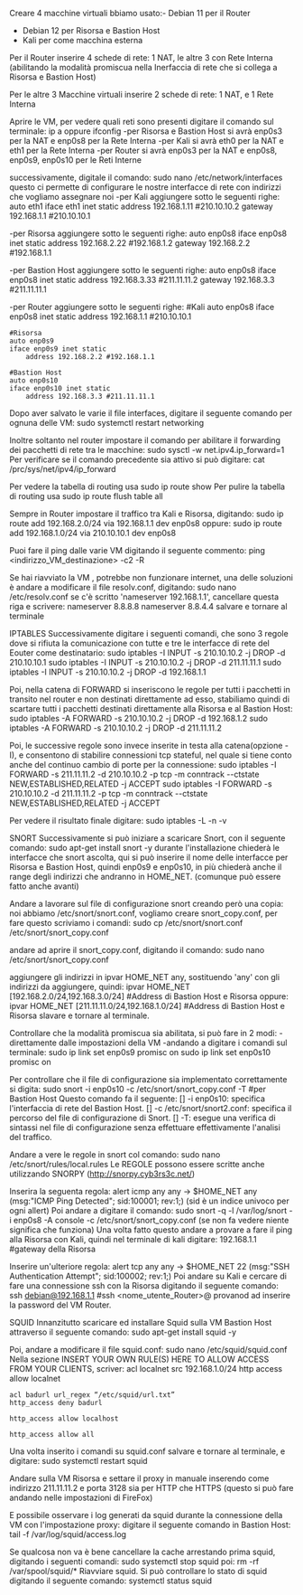 Creare 4 macchine virtuali
bbiamo usato:- Debian 11 per il Router
- Debian 12 per Risorsa e Bastion Host
- Kali per come macchina esterna

Per il Router inserire 4 schede di rete: 1 NAT, le altre 3 con Rete Interna 
(abilitando la modalità promiscua nella Inerfaccia di rete che si collega a Risorsa e Bastion Host)

Per le altre 3 Macchine virtuali inserire 2 schede di rete: 1 NAT, e 1 Rete Interna

Aprire le VM, per vedere quali reti sono presenti digitare il comando sul terminale:
	ip a oppure ifconfig
-per Risorsa e Bastion Host si avrà enp0s3 per la NAT e enp0s8 per la Rete Interna
-per Kali si avrà eth0 per la NAT e eth1 per la Rete Interna
-per Router si avrà enp0s3 per la NAT e enp0s8, enp0s9, enp0s10 per le Reti Interne

successivamente, digitale il comando:
	sudo nano /etc/network/interfaces
questo ci permette di configurare le nostre interfacce di rete con indirizzi che vogliamo assegnare noi
-per Kali aggiungere sotto le seguenti righe:
	auto eth1
	iface eth1 inet static
		address 192.168.1.11 #210.10.10.2
		gateway 192.168.1.1 #210.10.10.1
		
-per Risorsa aggiungere sotto le seguenti righe:
	auto enp0s8
	iface enp0s8 inet static
		address 192.168.2.22 #192.168.1.2
		gateway 192.168.2.2 #192.168.1.1
		
-per Bastion Host aggiungere sotto le seguenti righe:
	auto enp0s8
	iface enp0s8 inet static
		address 192.168.3.33 #211.11.11.2
		gateway 192.168.3.3 #211.11.11.1
		
-per Router aggiungere sotto le seguenti righe:
	#Kali
	auto enp0s8
	iface enp0s8 inet static
		address 192.168.1.1 #210.10.10.1
		
	#Risorsa
	auto enp0s9
	iface enp0s9 inet static
		address 192.168.2.2 #192.168.1.1
	
	#Bastion Host
	auto enp0s10
	iface enp0s10 inet static
		address 192.168.3.3 #211.11.11.1

Dopo aver salvato le varie il file interfaces, digitare il seguente  comando per ognuna delle VM:
	sudo systemctl restart networking
	
Inoltre soltanto nel router impostare il comando per abilitare il forwarding dei pacchetti di rete
tra le macchine:
	sudo sysctl -w net.ipv4.ip_forward=1
Per verificare se il comando precedente sia attivo si può digitare:
	cat /prc/sys/net/ipv4/ip_forward

Per vedere la tabella di routing usa
	sudo ip route show
Per pulire la tabella di routing usa
	sudo ip route flush table all
	
Sempre in Router impostare il traffico tra Kali e Risorsa, digitando:
	sudo ip route add 192.168.2.0/24 via 192.168.1.1 dev enp0s8
oppure:
	sudo ip route add 192.168.1.0/24 via 210.10.10.1 dev enp0s8

Puoi fare il ping dalle varie VM digitando il seguente commento:
	ping <indirizzo_VM_destinazione> -c2 -R
	
Se hai riavviato la VM , potrebbe non funzionare internet, una delle soluzioni è andare a modificare
il file resolv.conf, digitando:
	sudo nano /etc/resolv.conf
se c'è scritto 'nameserver 192.168.1.1', cancellare questa riga e scrivere:
	nameserver 8.8.8.8
	nameserver 8.8.4.4
salvare e tornare al terminale

IPTABLES
Successivamente digitare i seguenti comandi, che sono 3 regole dove si rifiuta la comunicazione con 
tutte e tre le interfacce di rete del Eouter come destinatario:
	sudo iptables -I INPUT -s 210.10.10.2 -j DROP -d 210.10.10.1
	sudo iptables -I INPUT -s 210.10.10.2 -j DROP -d 211.11.11.1
	sudo iptables -I INPUT -s 210.10.10.2 -j DROP -d 192.168.1.1
	
Poi, nella catena di FORWARD si inseriscono le regole per tutti i pacchetti in transito nel router 
e non destinati direttamente ad esso, stabiliamo quindi di scartare tutti i pacchetti destinati 
direttamente alla Risorsa e al Bastion Host:
	sudo iptables -A FORWARD -s 210.10.10.2 -j DROP -d 192.168.1.2
	sudo iptables -A FORWARD -s 210.10.10.2 -j DROP -d 211.11.11.2
	
Poi, le successive regole sono invece inserite in testa alla catena(opzione -I), e consentono di 
stabilire connessioni tcp stateful, nel quale si tiene conto anche del continuo cambio di porte 
per la connessione:
	sudo iptables -I FORWARD -s 211.11.11.2 -d 210.10.10.2 -p tcp -m conntrack --ctstate 
		NEW,ESTABLISHED,RELATED -j ACCEPT
	sudo iptables -I FORWARD -s 210.10.10.2 -d 211.11.11.2 -p tcp -m conntrack --ctstate 
		NEW,ESTABLISHED,RELATED -j ACCEPT
		
Per vedere il risultato finale digitare:
	sudo iptables -L -n -v

SNORT
Successivamente si può iniziare a scaricare Snort, con il seguente comando:
	sudo apt-get install snort -y
durante l'installazione chiederà le interfacce che snort ascolta, qui si può inserire il nome 
delle interfacce per Risorsa e Bastion Host, quindi enp0s9 e enp0s10, in più chiederà anche il 
range degli indirizzi che andranno in HOME_NET. (comunque può essere fatto anche avanti)

Andare a lavorare sul file di configurazione snort creando però una copia:
noi abbiamo  /etc/snort/snort.conf, vogliamo creare snort_copy.conf, per fare questo scriviamo i comandi:
	sudo cp /etc/snort/snort.conf /etc/snort/snort_copy.conf
	
andare ad aprire il snort_copy.conf, digitando il comando:
	sudo nano /etc/snort/snort_copy.conf
	
aggiungere gli indirizzi in ipvar HOME_NET any, sostituendo 'any' con gli indirizzi da aggiungere, quindi:
	ipvar HOME_NET [192.168.2.0/24,192.168.3.0/24] #Address di Bastion Host e Risorsa
oppure:
	ipvar HOME_NET [211.11.11.0/24,192.168.1.0/24] #Address di Bastion Host e Risorsa
slavare e tornare al terminale.

Controllare che la modalità promiscua sia abilitata, si può fare in 2 modi: 
-direttamente dalle impostazioni della VM
-andando a digitare i comandi sul terminale:
	sudo ip link set enp0s9 promisc on
	sudo ip link set enp0s10 promisc on
	
Per controllare che il file di configurazione sia implementato correttamente si digita:
	sudo snort -i enp0s10 -c /etc/snort/snort_copy.conf -T #per Bastion Host
Questo comando fa il seguente:
[] -i enp0s10: specifica l'interfaccia di rete del Bastion Host.
[] -c /etc/snort/snort2.conf: specifica il percorso del file di configurazione di Snort.
[] -T: esegue una verifica di sintassi nel file di configurazione senza effettuare effettivamente 
	l'analisi del traffico.

Andare a vere le regole in snort col comando:
	sudo nano /etc/snort/rules/local.rules
Le REGOLE possono essere scritte anche utilizzando SNORPY (http://snorpy.cyb3rs3c.net/)

Inserira la seguenta regola:
	alert icmp any any -> $HOME_NET any (msg:"ICMP Ping Detected"; sid:100001; rev:1;) 
	(sid è un indice univoco per ogni allert)
Poi andare a digitare il comando:
	sudo snort -q -l /var/log/snort -i enp0s8 -A console -c /etc/snort/snort_copy.conf
(se non fa vedere niente significa che funziona)
Una volta fatto questo andare a provare a fare il ping alla Risorsa con Kali, quindi nel terminale di
kali digitare:
	192.168.1.1 #gateway della Risorsa
	
Inserire un'ulteriore regola:
	alert tcp any any -> $HOME_NET 22 (msg:"SSH Authentication Attempt"; sid:100002; rev:1;) 
Poi andare su Kali e cercare di fare una connessione ssh con la Risorsa digitando il seguente comando:
	ssh debian@192.168.1.1 #ssh <nome_utente_Router>@<indirizzo>
provanod ad inserire la password del VM Router.


SQUID
Innanzitutto scaricare ed installare Squid sulla VM Bastion Host attraverso il seguente comando:
	sudo apt-get install squid -y

Poi, andare a modificare il file squid.conf:
	sudo nano /etc/squid/squid.conf
Nella sezione INSERT YOUR OWN RULE(S) HERE TO ALLOW ACCESS FROM YOUR CLIENTS, scriver:
	acl localnet src 192.168.1.0/24
	http access allow localnet
	
	acl badurl url_regex “/etc/squid/url.txt”
	http_access deny badurl
	
	http_access allow localhost
	
	http_access allow all

Una volta inserito i comandi su squid.conf salvare e tornare al terminale, e digitare:
	sudo systemctl restart squid
	
Andare sulla VM Risorsa e settare il proxy in manuale inserendo come indirizzo 211.11.11.2 e 
porta 3128 sia per HTTP che HTTPS (questo si può fare andando nelle impostazioni di FireFox)

E possibile osservare i log generati da squid durante la connessione della VM con l'impostazione proxy:
digitare il seguente comando in Bastion Host:
	tail -f /var/log/squid/access.log

Se qualcosa non va è bene cancellare la cache arrestando prima squid, digitando i seguenti comandi:
	sudo systemctl stop squid
poi:
	rm -rf /var/spool/squid/*
Riavviare squid.
Si può controllare lo stato di squid digitando il seguente comando:
	systemctl status squid

